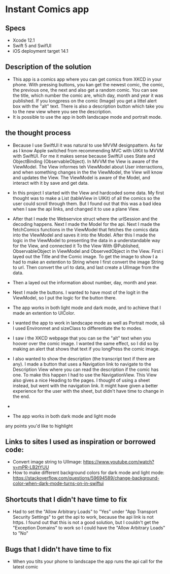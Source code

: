 # Instant Comics app
## Specs
* Xcode 12.1
* Swift 5 and SwifUI
* iOS deployment target 14.1

## Description of the solution
* This app is a comics app where you can get comics from XKCD in your phone. With pressing buttons, you kan get the newest comic, the comic, the previous one, the next and also get a random comic. You can see the title, which number the comic are, which day, month and year it was published. If you longpress on the comic (Image) you get a littel alert box with the "alt" text. There is also a description button which take you to the new view where you see the description.
* It is possible to use the app in both landscape mode and portrait mode. 

## the thought process
* Because I use SwiftUI it was natural to use MVVM designpattern. As far as I know Apple switched from recommending MVC with UIKit to MVVM with SwiftUI. For me it makes sense because SwiftUI uses State and ObjectBinding (ObservableObject). In MVVM the View is aware of the ViewModel. The View informes teh ViewModel about User interractions, and when something changes in the the ViewModel, the View will know and updates the View. The ViewModel is aware of the Model, and interact with it by save and get data.
* In this project I started with the View and hardcoded some data. My first thought was to make a List (tableView in UIKit) of all the comics so the user could scroll through them. But I found out that this was a bad idea when I saw the api links, and changed it to use a plane View. 
* After that I made the Webservice struct where the urlSession and the decoding happens. Next I made the Model for the api. Next I made the fetchComics functions in the ViewModel that fetches the comics data into the VIewModel and saves it into the Model. After this I made the logic in the ViewModel to presenting the data in a understandable way for the View, and connected it To the View With @Published, ObservableObject in ViewModel and ObservedObject in the View. First i layed out the Title and the Comic image. To get the image to show I a had to make an extention to String where I first convert the image String to url. Then convert the url to data, and last create a UIImage from the data.
* Then a layed out the information about number, day, month and year.
* Next I made the buttons. I wanted to have most of the logit in the ViewModel, so I put the logic for the button there. 
* The app works in both light mode and dark mode, and to achieve that I made an extention to UIColor.
* I wanted the app to work in landscape mode as well as Portrait mode, så I used Environmet and sizeClass to differentiate the to modes.
* I saw i the XKCD webpage that you can se the "alt" text when you hoover over the comic image. I wanted the same effect, so I did so by making an alert that shows that text if you longPress the comic image.
* I also wanted to show the description (the transcript text if there are any). I made a button that uses a Navigation link to navigate to the Description View where you can read the description if the comic has one. To make this happen I had to use the NavigationView. This View also gives a nice Heading to the pages. I thought of using a sheet instead, but went with the navigation link. It might have given a better experience for the user with the sheet, but didn't have time to change in the end.  
* 

* The app works in both dark mode and light mode

any points you'd like to highlight

## Links to sites I used as inspiration or borrowed code:
* Convert image string to UIImage:  https://www.youtube.com/watch?v=mPR-LB2tYUU
* How to make different background colors for dark mode and light mode: https://stackoverflow.com/questions/59694589/change-background-color-when-dark-mode-turns-on-in-swiftui

## Shortcuts that I didn't have time to fix
* Had to set the "Allow Arbitrary Loads" to "Yes" under "App Transport Security Settings" to get the api to work, because the api link is not https. I found out that this is not a good solution, but I couldn't get the "Exception Domains" to work so I could have the "Allow Arbitrary Loads" to "No"

## Bugs that I didn't have time to fix
* When you tilts your phone to landscape the app runs the api call for the latest comic
